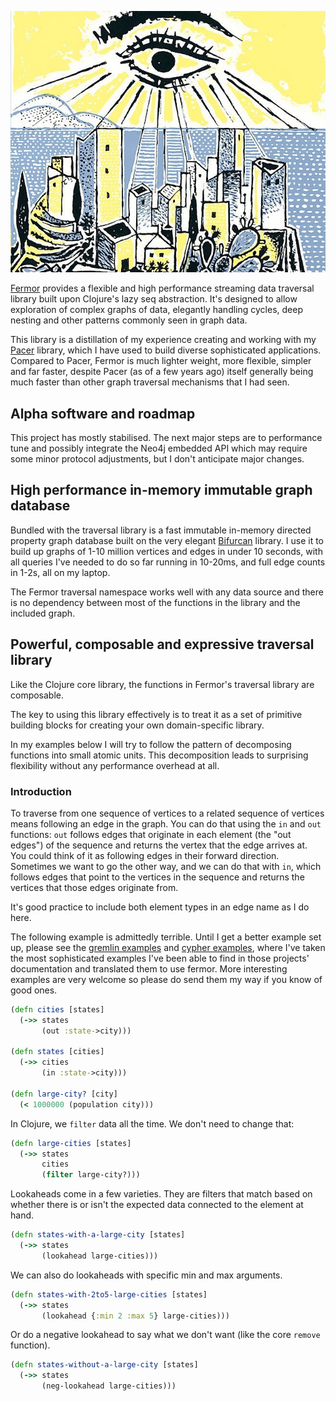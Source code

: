 <p align="center">
<img src=doc/mani.jpg />
</p>

[Fermor](https://github.com/pangloss/fermor) provides a flexible and high
performance streaming data traversal library built upon Clojure's lazy seq
abstraction. It's designed to allow exploration of complex graphs of data,
elegantly handling cycles, deep nesting and other patterns commonly seen in
graph data.

This library is a distillation of my experience creating and working with my
[Pacer](https://github.com/pangloss/pacer) library, which I have used to build
diverse sophisticated applications. Compared to Pacer, Fermor is much lighter
weight, more flexible, simpler and far faster, despite Pacer (as of a few years
ago) itself generally being much faster than other graph traversal mechanisms
that I had seen.

## Alpha software and roadmap

This project has mostly stabilised. The next major steps are to performance tune
and possibly integrate the Neo4j embedded API which may require some minor
protocol adjustments, but I don't anticipate major changes.

## High performance in-memory immutable graph database

Bundled with the traversal library is a fast immutable in-memory directed
property graph database built on the very elegant
[Bifurcan](https://github.com/lacuna/bifurcan) library. I use it to
build up graphs of 1-10 million vertices and edges in under 10 seconds, with
all queries I've needed to do so far running in 10-20ms, and full edge counts in
1-2s, all on my laptop.

The Fermor traversal namespace works well with any data source and
there is no dependency between most of the functions in the library and the
included graph.

## Powerful, composable and expressive traversal library

Like the Clojure core library, the functions in Fermor's traversal library are composable.

The key to using this library effectively is to treat it as a set of primitive building blocks
for creating your own domain-specific library.

In my examples below I will try to follow the pattern of decomposing functions
into small atomic units. This decomposition leads to surprising flexibility
without any performance overhead at all.

### Introduction

To traverse from one sequence of vertices to a related sequence of vertices
means following an edge in the graph. You can do that using the `in` and `out`
functions: `out` follows edges that originate in each element (the "out edges")
of the sequence and returns the vertex that the edge arrives at. You could think
of it as following edges in their forward direction. Sometimes we want to go the
other way, and we can do that with `in`, which follows edges that point to the
vertices in the sequence and returns the vertices that those edges originate
from.

It's good practice to include both element types in an edge name as I do here.

The following example is admittedly terrible. Until I get a better example set
up, please see the [gremlin examples](/test/fermor/gremlin_examples.clj) and
[cypher examples](/test/fermor/cypher_examples.clj), where I've taken the most
sophisticated examples I've been able to find in those projects' documentation
and translated them to use fermor. More interesting examples are very welcome so
please do send them my way if you know of good ones.

```clojure
(defn cities [states]
  (->> states
       (out :state->city)))

(defn states [cities]
  (->> cities
       (in :state->city)))

(defn large-city? [city]
  (< 1000000 (population city)))

```

In Clojure, we `filter` data all the time. We don't need to change that:

```clojure
(defn large-cities [states]
  (->> states
       cities
       (filter large-city?)))
```

Lookaheads come in a few varieties. They are filters that match based on whether
there is or isn't the expected data connected to the element at hand.


```clojure
(defn states-with-a-large-city [states]
  (->> states
       (lookahead large-cities)))
```

We can also do lookaheads with specific min and max arguments.

```clojure
(defn states-with-2to5-large-cities [states]
  (->> states
       (lookahead {:min 2 :max 5} large-cities)))
```

Or do a negative lookahead to say what we don't want (like the core `remove` function).

```clojure
(defn states-without-a-large-city [states]
  (->> states
       (neg-lookahead large-cities)))
```

